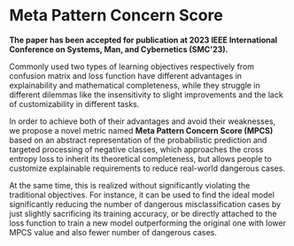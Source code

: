 # Meta Pattern Concern Score

**The paper has been accepted for publication at 2023 IEEE International Conference on Systems, Man, and Cybernetics (SMC'23).**

Commonly used two types of learning objectives respectively from confusion matrix and loss function have different advantages in explainability and mathematical completeness, while they struggle in different dilemmas like the insensitivity to slight improvements and the lack of customizability in different tasks.

In order to achieve both of their advantages and avoid their weaknesses, we propose a novel metric named **Meta Pattern Concern Score (MPCS)** based on an abstract representation of the probabilistic prediction and targeted processing of negative classes, which approaches the cross entropy loss to inherit its theoretical completeness, but allows people to customize explainable requirements to reduce real-world dangerous cases. 

At the same time, this is realized without significantly violating the traditional objectives. For instance, it can be used to find the ideal model significantly reducing the number of dangerous misclassification cases by just slightly sacrificing its training accuracy, or be directly attached to the loss function to train a new model outperforming the original one with lower MPCS value and also fewer number of dangerous cases.
